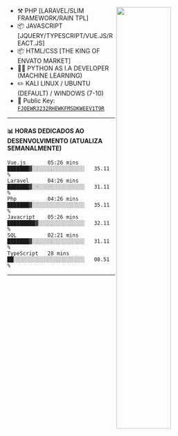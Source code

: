 
[<img align="right" width="50%" src="https://github-readme-stats.vercel.app/api?username=MrVitor0&theme=dark&show_icons=true">](https://metrics.lecoq.io/ouuan?template=classic)

-   :hammer_and_pick: PHP [LARAVEL/SLIM FRAMEWORK/RAIN TPL]
-   :package: JAVASCRIPT [JQUERY/TYPESCRIPT/VUE.JS/REACT.JS]
-   :package: HTML/CSS [THE KING OF ENVATO MARKET]
-   :man_scientist: PYTHON AS I.A DEVELOPER (MACHINE LEARNING)
-   :pencil2: KALI LINUX / UBUNTU (DEFAULT) / WINDOWS (7-10)
-   :key: Public Key: [`FJOEWR3232RHEWKFMSDKWEEV1T9R`](friv.com)

---

#### :bar_chart: HORAS DEDICADOS AO DESENVOLVIMENTO (ATUALIZA SEMANALMENTE)

<!--START_SECTION:waka-->
```text
Vue.js       05:26 mins      ███████▓░░░░░░░░░░░░░░░░░   35.11 % 
Laravel      04:26 mins      ███████▓░░░░░░░░░░░░░░░░░   31.11 % 
Php          04:26 mins      ███████▓░░░░░░░░░░░░░░░░░   35.11 % 
Javacript    05:26 mins      █████████▓░░░░░░░░░░░░░░░   32.11 % 
SQL          02:21 mins      ███████▓░░░░░░░░░░░░░░░░░   31.11 % 
TypeScript   28 mins         ██░░░░░░░░░░░░░░░░░░░░░░░   08.51 % 
```
<!--END_SECTION:waka-->

---

